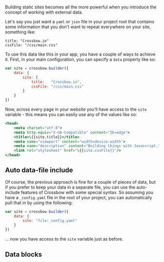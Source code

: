 Building static sites becomes all the more powerful when you introduce
the concept of working with external data.

Let's say you just want a `yaml` or `json` file in your project
root that contains some information that you don't want to repeat everywhere
on your site, something like: 

```
title: "Crossbow.io"
cssFile: "/css/main.css"
```

To use this data like this in your app, you have a couple of ways to achieve it.
First, in your main configuration, you can specify a `data` property like so:

```js
var site = crossbow.builder({
    data: {
        site: {
            title:   "Crossbow.io",
            cssFile: "/css/main.css"
        }
    }
})
```

Now, across every page in your website you'll have access to the `site` variable - 
this means you can easily use any of the values like so: 

```hbs
<head>
    <meta charset="utf-8">
    <meta http-equiv="X-UA-Compatible" content="IE=edge">
    <title>\{{site.title}}</title>
    <meta name="viewport" content="width=device-width">
    <meta name="description" content="Building things with Javascript.">
    <link rel="stylesheet" href="\{{site.cssFile}}"/>
</head>
```

## Auto data-file include

Of course, the previous approach is fine for a couple of pieces of data, 
but if you prefer to keep your data in a separate file, you can use the 
auto-include features of Crossbow with some special syntax. So assuming 
you have a `_config.yaml` file in the root of your project, you can 
automatically pull that in by using the following:

```js
var site = crossbow.builder({
    data: {
        site: "file:_config.yaml"
    }
})
```

... now you have access to the `site` variable just as before.

## Data blocks
